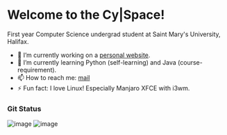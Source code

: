 <!--
**cybarspace/cybarspace** is a ✨ _special_ ✨ repository because its `README.md` (this file) appears on your GitHub profile.
-->
# Welcome to the Cy|Space!

First year Computer Science undergrad student at Saint Mary's University, Halifax.

- 🔭 I’m currently working on a [personal website](https://j.mp/cybarblog "cybarspace.github.io").
- 🌱 I’m currently learning Python (self-learning) and Java (course-requirement).
- 📫 How to reach me: [mail](mailto:cybardev@pm.me "cybardev@pm.me")
- ⚡ Fun fact: I love Linux! Especially Manjaro XFCE with i3wm.

### Git Status
![image](https://github-readme-stats.vercel.app/api?username=cybarspace&hide_border=true)
![image](https://github-readme-stats.vercel.app/api/top-langs/?username=cybarspace&layout=compact&hide_border=true&&langs_count=8)
